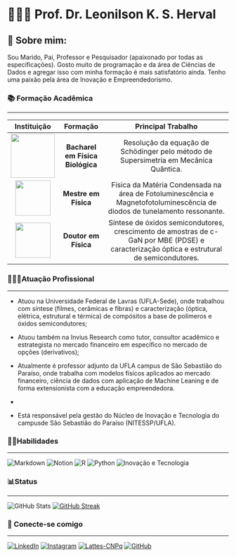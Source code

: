 # 🧑🏽‍🏫 Prof. Dr. Leonilson K. S. Herval

## 💬 Sobre mim:



Sou Marido, Pai, Professor e Pesquisador (apaixonado por todas as especificações). Gosto muito de programação e da área de Ciências de Dados e agregar isso com minha formação é mais satisfatório ainda. Tenho uma paixão pela área de Inovação e Empreendedorismo.

### 📚 Formação Acadêmica

---

|                                                           Instituição                                                            |             Formação             |                                                            Principal Trabalho                                                             |
| :------------------------------------------------------------------------------------------------------------------------------: | :------------------------------: | :---------------------------------------------------------------------------------------------------------------------------------------: |
|              <img src="https://www.ibilce.unesp.br/Home/Departamentos/Matematica/cejta/logo-unesp.png" width = 100>              | **Bacharel em Física Biológica** |                           Resolução da equação de Schödinger pelo método de Supersimetria em Mecânica Quântica.                           |
| <img src="https://www.ppge.ufscar.br/pt-br/assets/imagens/logotipos-para-uso-academico/logo-ufscar-fundo-branco.jpg" width = 80> |       **Mestre em Física**       |         Física da Matéria Condensada na área de Fotoluminescência e Magnetofotoluminescência de diodos de tunelamento ressonante.         |
| <img src="https://www.ppge.ufscar.br/pt-br/assets/imagens/logotipos-para-uso-academico/logo-ufscar-fundo-branco.jpg" width = 80> |       **Doutor em Física**       | Síntese de óxidos semicondutores, crescimento de amostras de c-GaN por MBE (PDSE) e caracterização óptica e estrutural de semicondutores. |

### 👨🏽‍💻Atuação Profissional

---

- Atuou na Universidade Federal de Lavras (UFLA-Sede), onde trabalhou com síntese (filmes, cerâmicas e fibras) e caracterização (óptica, elétrica, estrutural e térmica) de compósitos a base de polímeros e óxidos semicondutores;

- Atuou também na Invius Research como tutor, consultor acadêmico e estrategista no mercado financeiro em específico no mercado de opções (derivativos);

- Atualmente é professor adjunto da UFLA campus de São Sebastião do Paraíso, onde trabalha com modelos físicos aplicados ao mercado financeiro, ciência de dados com aplicação de Machine Leaning e de forma extensionista com a educação empreendedora.
- 
- Está responsável pela gestão do Núcleo de Inovação e Tecnologia do campusde São Sebastião do Paraíso (NITESSP/UFLA).

### 🥷🏽Habilidades

---

![Markdown](https://img.shields.io/badge/Markdown-000?style=for-the-badge&logo=markdown) ![Notion](https://img.shields.io/badge/Notion-000?style=for-the-badge&logo=notion)
![R](https://img.shields.io/badge/R-000?style=for-the-badge&logo=R)
![Python](https://img.shields.io/badge/Python-000?style=for-the-badge&logo=python)
![Inovação e Tecnologia](https://img.shields.io/badge/Inovação_e_Tecnologia-000?style=for-the-badge&logo=icinga)

### 📊Status

---

![GitHub Stats](https://github-readme-stats.vercel.app/api?username=leonilson-kiyoshi&theme=transparent&bg_color=000&border_color=30A3DC&show_icons=true&icon_color=30A3DC&title_color=E94D5F&text_color=FFF)
[![GitHub Streak](https://streak-stats.demolab.com/?user=leonilson-kiyoshi&theme=bear&background=000&border=30A3DC&dates=FFF)](https://git.io/streak-stats)

### 🔗 Conecte-se comigo

---

[![LinkedIn](https://img.shields.io/badge/LinkedIn-000?style=for-the-badge&logo=linkedin&logoColor=0E76A8)](https://www.linkedin.com/in/leonilson-kiyoshi-sato-de-herval-127b5335/)
[![Instagram](https://img.shields.io/badge/Instagram-000?style=for-the-badge&logo=instagram)](https://www.instagram.com/leonilsonk/)
[![Lattes-CNPq](https://img.shields.io/badge/lattes_CNPq-000?style=for-the-badge&logo=cnpq)](http://lattes.cnpq.br/5725850954671583)
[![GitHub](https://img.shields.io/badge/GitHUB-000?style=for-the-badge&logo=github)](https://github.com/leonilson-kiyoshi)
